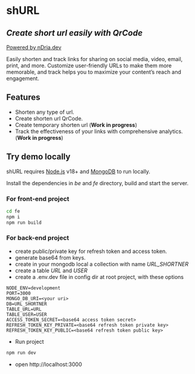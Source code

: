 # shURL

## _Create short url easily with QrCode_

[Powered by nDria.dev](https://ndria.dev/shurl)

Easily shorten and track links for sharing on social media, video, email, print, and more. Customize user-friendly URLs to make them more memorable, and track helps you to maximize your content’s reach and engagement.

## Features

- Shorten any type of url.
- Create shorten url QrCode.
- Create temporary shorten url (**Work in progress**)
- Track the effectiveness of your links with comprehensive analytics. (**Work in progress**)

## Try demo locally

shURL requires [Node.js](https://nodejs.org/) v18+ and [MongoDB](https://www.mongodb.com/) to run locally.

Install the dependencies in _be_ and _fe_ directory, build and start the server.

### For front-end project
```sh
cd fe
npm i
npm run build
```

### For back-end project
- create public/private key for refresh token and access token.
- generate base64 from keys.
- create in your mongodb local a collection with name _URL_SHORTNER_
- create a table _URL_ and _USER_
- create a .env.dev file in config dir at root project, with these options
```
NODE_ENV=development
PORT=3000
MONGO_DB_URI=<your uri>
DB=URL_SHORTNER
TABLE_URL=URL
TABLE_USER=USER
ACCESS_TOKEN_SECRET=<base64 access token secret>
REFRESH_TOKEN_KEY_PRIVATE=<base64 refresh token private key>
REFRESH_TOKEN_KEY_PUBLIC=<base64 refresh token public key>
```
- Run project
```sh
npm run dev
```
- open http://localhost:3000
